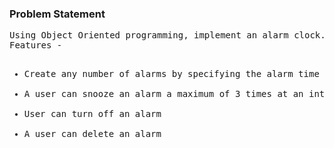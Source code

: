### Problem Statement
<pre>
Using Object Oriented programming, implement an alarm clock.
Features -  
<ul>
<li>Create any number of alarms by specifying the alarm time and day of the week</li>
<li>A user can snooze an alarm a maximum of 3 times at an interval of 5 minutes each</li>
<li>User can turn off an alarm</li>
<li>A user can delete an alarm</li>
</ul>
</pre>
